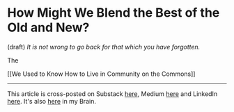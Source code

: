 # How Might We Blend the Best of the Old and New?
 (draft) 
*It is not wrong to go back for that which you have forgotten.* 

The 

[[We Used to Know How to Live in Community on the Commons]] 

--- 
This article is cross-posted on Substack [here](), Medium [here]() and LinkedIn [here](). It's also [here]() in my Brain. 